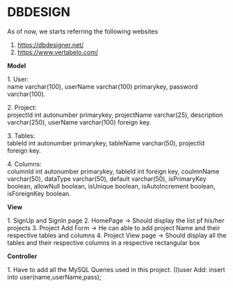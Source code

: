 # DBDESIGN
As of now, we starts referring the following websites
1. https://dbdesigner.net/
2. https://www.vertabelo.com/


<p>
<b>Model</b>
</p>
<p>
1. User:<br>
   name varchar(100),
   userName varchar(100) primarykey,
   password varchar(100).
   
</p>
<p>
2. Project:<br>
   projectId int autonumber primarykey,
   projectName varchar(25),
   description varchar(250),
   userName varchar(100) foreign key.
</p>
<p>
3. Tables: <br>
   tableId int autonumber primarykey,
   tableName varchar(50),
   projectId foreign key.
</p>
<p>
4. Columns: <br>
   columnId int autonumber primarykey,
   tableId int foreign key,
   coulmnName varchar(50),
   dataType varchar(50),
   default varchar(50),
   isPrimaryKey boolean,
   allowNull boolean,
   isUnique boolean,
   isAutoIncrement boolean,
   isForeignKey boolean.
</p>

<p>
<b>View</b>
<p>
1. SignUp and SignIn page
2. HomePage -> Should display the list pf his/her projects
3. Project Add Form -> He can able to add project Name and their respective tables and columns
4. Project View page -> Should display all the tables and their respective columns in a respective rectangular box
</p>

<p>
<b> Controller </b>
</p>
<p>
1. Have to add all the MySQL Queries used in this project.
   (I)user Add:
 insert into user(name,userName,pass);
</p>
